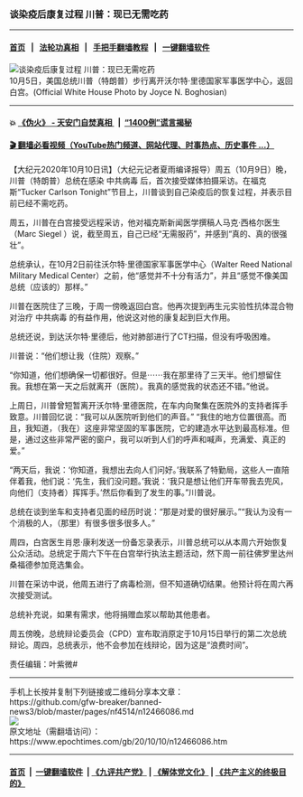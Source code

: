 ### 谈染疫后康复过程 川普：现已无需吃药
------------------------

#### [首页](https://github.com/gfw-breaker/banned-news3/blob/master/README.md) &nbsp;&nbsp;|&nbsp;&nbsp; [法轮功真相](https://github.com/begood0513/basic/blob/master/README.md)  &nbsp;&nbsp;|&nbsp;&nbsp; [手把手翻墙教程](https://github.com/gfw-breaker/guides/wiki)  &nbsp;&nbsp;|&nbsp;&nbsp; [一键翻墙软件](https://github.com/gfw-breaker/nogfw/blob/master/README.md)  



<div><img alt="谈染疫后康复过程 川普：现已无需吃药" class="attachment-djy_600_400 size-djy_600_400 wp-post-image" src="https://i.epochtimes.com/assets/uploads/2020/10/50436813168_09d58da7c4_k-600x400.jpg"/>
<div class="caption">
 10月5日，美国总统川普（特朗普）步行离开沃尔特‧里德国家军事医学中心，返回白宫。(Official White House Photo by Joyce N. Boghosian)
</div></div><hr/>

#### 💥 [《伪火》 - 天安门自焚真相 ](http://158.247.195.190:10000/videos/blog/weihuo.html)&nbsp; |&nbsp; [“1400例”谎言揭秘  ](http://158.247.195.190:10000/videos/blog/jiexi1400.html)

#### [ 🎬  翻墙必看视频（YouTube热门频道、网站代理、时事热点、历史事件 ...）](https://github.com/gfw-breaker/links/blob/master/banned.md)

<div><p>
 【大纪元2020年10月10日讯】（大纪元记者夏雨编译报导）周五（10月9日）晚，川普（特朗普）总统在感染
 <ok href="https://www.epochtimes.com/gb/tag/%E4%B8%AD%E5%85%B1%E7%97%85%E6%AF%92.html">
  中共病毒
 </ok>
 后，首次接受媒体拍摄采访。在福克斯“Tucker Carlson Tonight”节目上，川普谈到自己染疫后的恢复过程，并表示目前已经不需吃药。
</p>
<p>
 周五，川普在白宫接受远程采访，他对福克斯新闻医学撰稿人马克‧西格尔医生（Marc Siegel ）说，截至周五，自己已经“无需服药”，并感到“真的、真的很强壮”。
</p>
<p>
 总统承认，在10月2日前往沃尔特‧里德国家军事医学中心（Walter Reed National Military Medical Center）之前，他“感觉并不十分有活力”，并且“感觉不像美国总统（应该的）那样。”
</p>
<p>
 川普在医院住了三晚，于周一傍晚返回白宫。他再次提到再生元实验性抗体混合物对治疗
 <ok href="https://www.epochtimes.com/gb/tag/%E4%B8%AD%E5%85%B1%E7%97%85%E6%AF%92.html">
  中共病毒
 </ok>
 的有益作用，他说这对他的康复起到巨大作用。
</p>
<p>
 总统还说，到达沃尔特‧里德后，他对肺部进行了CT扫描，但没有呼吸困难。
</p>
<p>
 川普说：“他们想让我（住院）观察。”
</p>
<p>
 “你知道，他们想确保一切都很好。但是⋯⋯我在那里待了三天半。他们想留住我。我想在第一天之后就离开（医院）。我真的感觉我的状态还不错。”他说。
</p>
<p>
 上周日，川普曾短暂离开沃尔特‧里德医院，在车内向聚集在医院外的支持者挥手致意。川普回忆说：“我可以从医院听到他们的声音。” “我住的地方位置很高。而且，我知道，（我在）这座非常坚固的军事医院，它的建造水平达到最高标准。但是，通过这些非常严密的窗户，我可以听到人们的呼声和喊声，充满爱、真正的爱。”
</p>
<p>
 “两天后，我说：‘你知道，我想出去向人们问好。’我联系了特勤局，这些人一直陪伴着我，他们说：‘先生，我们没问题。’我说：‘我只是想让他们开车带我去兜风，向他们（支持者）挥挥手。’然后你看到了发生的事。”川普说。
</p>
<p>
 总统在谈到坐车和支持者见面的经历时说：“那是对爱的很好展示。”“我认为没有一个消极的人，（那里）有很多很多很多人。”
</p>
<p>
 周四，白宫医生肖恩‧康利发送一份备忘录表示，川普总统可以从本周六开始恢复公众活动。总统定于周六下午在白宫举行执法主题活动，然下周一前往佛罗里达州桑福德参加竞选集会。
</p>
<p>
 川普在采访中说，他周五进行了病毒检测，但不知道确切结果。他预计将在周六再次接受测试。
</p>
<p>
 总统补充说，如果有需求，他将捐赠血浆以帮助其他患者。
</p>
<p>
 周五傍晚，总统辩论委员会（CPD）宣布取消原定于10月15日举行的第二次总统辩论。周四，总统表示，他不会参加在线辩论，因为这是“浪费时间”。
</p>
<p>
 责任编辑：叶紫微#
</p>
</div>
<hr/>
手机上长按并复制下列链接或二维码分享本文章：<br/>
https://github.com/gfw-breaker/banned-news3/blob/master/pages/nf4514/n12466086.md <br/>
<a href='https://github.com/gfw-breaker/banned-news3/blob/master/pages/nf4514/n12466086.md'><img src='https://github.com/gfw-breaker/banned-news3/blob/master/pages/nf4514/n12466086.md.png'/></a> <br/>
原文地址（需翻墙访问）：https://www.epochtimes.com/gb/20/10/10/n12466086.htm


------------------------
#### [首页](https://github.com/gfw-breaker/banned-news3/blob/master/README.md) &nbsp;|&nbsp; [一键翻墙软件](https://github.com/gfw-breaker/nogfw/blob/master/README.md) &nbsp;| [《九评共产党》](https://github.com/gfw-breaker/9ping.md/blob/master/README.md#九评之一评共产党是什么) | [《解体党文化》](https://github.com/gfw-breaker/jtdwh.md/blob/master/README.md) | [《共产主义的终极目的》](https://github.com/gfw-breaker/gczydzjmd.md/blob/master/README.md)


<img src='http://gfw-breaker.win/banned-news3/pages/nf4514/n12466086.md' width='0px' height='0px'/>